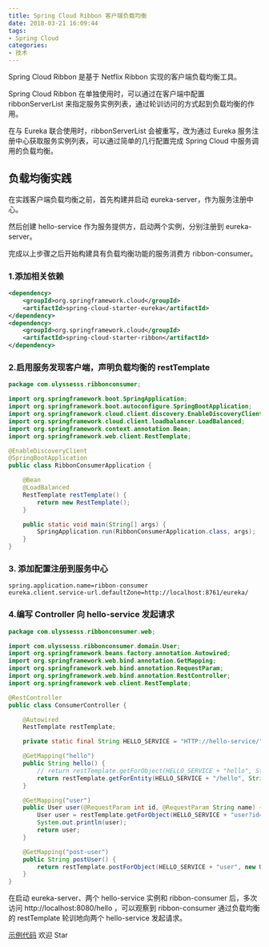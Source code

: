 ```yaml
---
title: Spring Cloud Ribbon 客户端负载均衡
date: 2018-03-21 16:09:44
tags:
- Spring Cloud
categories:
- 技术
---
```


Spring Cloud Ribbon 是基于 Netflix Ribbon 实现的客户端负载均衡工具。

Spring Cloud Ribbon 在单独使用时，可以通过在客户端中配置 ribbonServerList 来指定服务实例列表，通过轮训访问的方式起到负载均衡的作用。

在与 Eureka 联合使用时，ribbonServerList 会被重写，改为通过 Eureka 服务注册中心获取服务实例列表，可以通过简单的几行配置完成 Spring Cloud 中服务调用的负载均衡。





<!-- more -->

## 负载均衡实践

在实践客户端负载均衡之前，首先构建并启动 eureka-server，作为服务注册中心。

然后创建 hello-service 作为服务提供方，启动两个实例，分别注册到 eureka-server。

完成以上步骤之后开始构建具有负载均衡功能的服务消费方 ribbon-consumer。



### 1.添加相关依赖

```xml
<dependency>
    <groupId>org.springframework.cloud</groupId>
    <artifactId>spring-cloud-starter-eureka</artifactId>
</dependency>
<dependency>
    <groupId>org.springframework.cloud</groupId>
    <artifactId>spring-cloud-starter-ribbon</artifactId>
</dependency>
```



### 2.启用服务发现客户端，声明负载均衡的 restTemplate

```java
package com.ulyssesss.ribbonconsumer;

import org.springframework.boot.SpringApplication;
import org.springframework.boot.autoconfigure.SpringBootApplication;
import org.springframework.cloud.client.discovery.EnableDiscoveryClient;
import org.springframework.cloud.client.loadbalancer.LoadBalanced;
import org.springframework.context.annotation.Bean;
import org.springframework.web.client.RestTemplate;

@EnableDiscoveryClient
@SpringBootApplication
public class RibbonConsumerApplication {

    @Bean
    @LoadBalanced
    RestTemplate restTemplate() {
        return new RestTemplate();
    }

    public static void main(String[] args) {
        SpringApplication.run(RibbonConsumerApplication.class, args);
    }
}
```



### 3. 添加配置注册到服务中心

```properties
spring.application.name=ribbon-consumer
eureka.client.service-url.defaultZone=http://localhost:8761/eureka/
```



### 4.编写 Controller 向 hello-service 发起请求

```java
package com.ulyssesss.ribbonconsumer.web;

import com.ulyssesss.ribbonconsumer.domain.User;
import org.springframework.beans.factory.annotation.Autowired;
import org.springframework.web.bind.annotation.GetMapping;
import org.springframework.web.bind.annotation.RequestParam;
import org.springframework.web.bind.annotation.RestController;
import org.springframework.web.client.RestTemplate;

@RestController
public class ConsumerController {

    @Autowired
    RestTemplate restTemplate;

    private static final String HELLO_SERVICE = "HTTP://hello-service/";

    @GetMapping("hello")
    public String hello() {
        // return restTemplate.getForObject(HELLO_SERVICE + "hello", String.class);
        return restTemplate.getForEntity(HELLO_SERVICE + "/hello", String.class).getBody();
    }

    @GetMapping("user")
    public User user(@RequestParam int id, @RequestParam String name) {
        User user = restTemplate.getForObject(HELLO_SERVICE + "user?id={1}&name={2}", User.class, id, name);
        System.out.println(user);
        return user;
    }

    @GetMapping("post-user")
    public String postUser() {
        return restTemplate.postForObject(HELLO_SERVICE + "user", new User(666, "AAA"), String.class);
    }
}
```



在启动 eureka-server、两个 hello-service 实例和 ribbon-consumer 后，多次访问 http://localhost:8080/hello ，可以观察到 ribbon-consumer 通过负载均衡的 restTemplate 轮训地向两个 hello-service 发起请求。



[示例代码](https://github.com/Ulyssesss/spring-cloud-example) 欢迎 Star